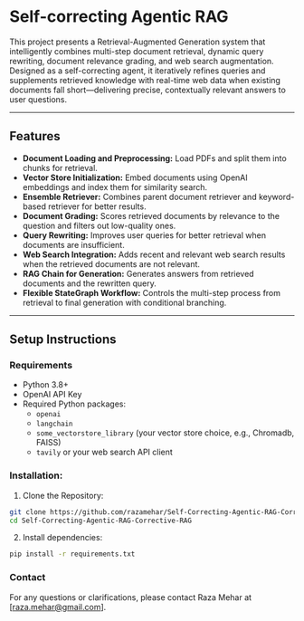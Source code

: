# Self-correcting Agentic RAG

This project presents a Retrieval-Augmented Generation system that intelligently combines multi-step document retrieval, dynamic query rewriting, document relevance grading, and web search augmentation. Designed as a self-correcting agent, it iteratively refines queries and supplements retrieved knowledge with real-time web data when existing documents fall short—delivering precise, contextually relevant answers to user questions.

---

## Features

- **Document Loading and Preprocessing:** Load PDFs and split them into chunks for retrieval.
- **Vector Store Initialization:** Embed documents using OpenAI embeddings and index them for similarity search.
- **Ensemble Retriever:** Combines parent document retriever and keyword-based retriever for better results.
- **Document Grading:** Scores retrieved documents by relevance to the question and filters out low-quality ones.
- **Query Rewriting:** Improves user queries for better retrieval when documents are insufficient.
- **Web Search Integration:** Adds recent and relevant web search results when the retrieved documents are not relevant.
- **RAG Chain for Generation:** Generates answers from retrieved documents and the rewritten query.
- **Flexible StateGraph Workflow:** Controls the multi-step process from retrieval to final generation with conditional branching.

---

## Setup Instructions

### Requirements

- Python 3.8+
- OpenAI API Key
- Required Python packages:
  - `openai`
  - `langchain`
  - `some_vectorstore_library` (your vector store choice, e.g., Chromadb, FAISS)
  - `tavily` or your web search API client

### Installation:

1. Clone the Repository:
```bash
git clone https://github.com/razamehar/Self-Correcting-Agentic-RAG-Corrective-RAG.git
cd Self-Correcting-Agentic-RAG-Corrective-RAG
```

2. Install dependencies:
```bash
pip install -r requirements.txt
```

### Contact 
For any questions or clarifications, please contact Raza Mehar at [raza.mehar@gmail.com].
